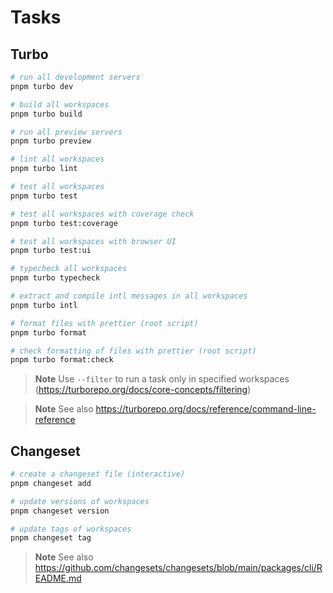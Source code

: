 # Tasks

## Turbo

```sh
# run all development servers
pnpm turbo dev

# build all workspaces
pnpm turbo build

# run all preview servers
pnpm turbo preview

# lint all workspaces
pnpm turbo lint

# test all workspaces
pnpm turbo test

# test all workspaces with coverage check
pnpm turbo test:coverage

# test all workspaces with browser UI
pnpm turbo test:ui

# typecheck all workspaces
pnpm turbo typecheck

# extract and compile intl messages in all workspaces
pnpm turbo intl

# format files with prettier (root script)
pnpm turbo format

# check formatting of files with prettier (root script)
pnpm turbo format:check
```

> **Note**
> Use `--filter` to run a task only in specified workspaces (https://turborepo.org/docs/core-concepts/filtering)

> **Note**
> See also https://turborepo.org/docs/reference/command-line-reference

## Changeset

```sh
# create a changeset file (interactive)
pnpm changeset add

# update versions of workspaces
pnpm changeset version

# update tags of workspaces
pnpm changeset tag
```

> **Note**
> See also https://github.com/changesets/changesets/blob/main/packages/cli/README.md
